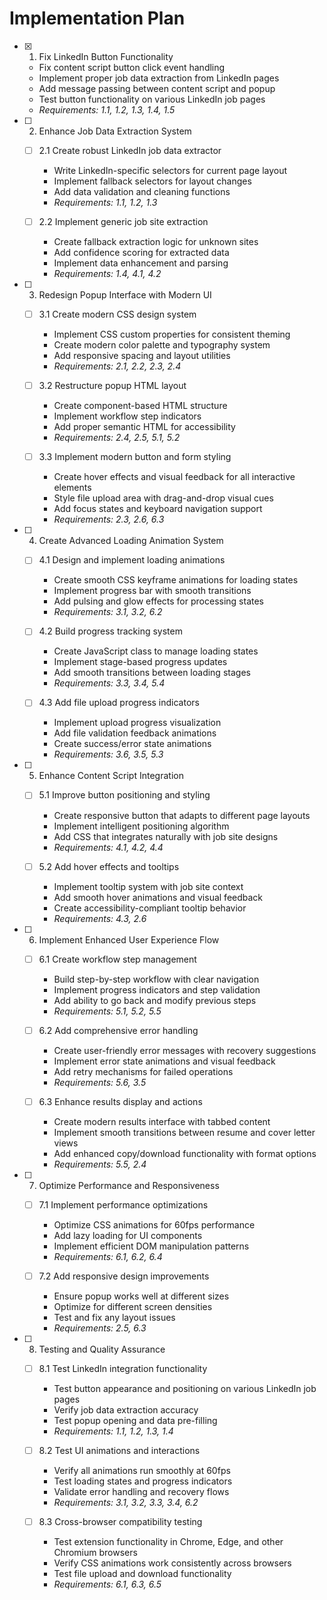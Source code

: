 # Implementation Plan

- [x] 1. Fix LinkedIn Button Functionality


  - Fix content script button click event handling
  - Implement proper job data extraction from LinkedIn pages
  - Add message passing between content script and popup
  - Test button functionality on various LinkedIn job pages
  - _Requirements: 1.1, 1.2, 1.3, 1.4, 1.5_

- [ ] 2. Enhance Job Data Extraction System
  - [ ] 2.1 Create robust LinkedIn job data extractor
    - Write LinkedIn-specific selectors for current page layout
    - Implement fallback selectors for layout changes
    - Add data validation and cleaning functions
    - _Requirements: 1.1, 1.2, 1.3_

  - [ ] 2.2 Implement generic job site extraction
    - Create fallback extraction logic for unknown sites
    - Add confidence scoring for extracted data
    - Implement data enhancement and parsing
    - _Requirements: 1.4, 4.1, 4.2_




- [ ] 3. Redesign Popup Interface with Modern UI
  - [ ] 3.1 Create modern CSS design system
    - Implement CSS custom properties for consistent theming
    - Create modern color palette and typography system
    - Add responsive spacing and layout utilities
    - _Requirements: 2.1, 2.2, 2.3, 2.4_

  - [ ] 3.2 Restructure popup HTML layout
    - Create component-based HTML structure
    - Implement workflow step indicators
    - Add proper semantic HTML for accessibility
    - _Requirements: 2.4, 2.5, 5.1, 5.2_

  - [ ] 3.3 Implement modern button and form styling
    - Create hover effects and visual feedback for all interactive elements
    - Style file upload area with drag-and-drop visual cues
    - Add focus states and keyboard navigation support
    - _Requirements: 2.3, 2.6, 6.3_

- [ ] 4. Create Advanced Loading Animation System
  - [ ] 4.1 Design and implement loading animations
    - Create smooth CSS keyframe animations for loading states
    - Implement progress bar with smooth transitions
    - Add pulsing and glow effects for processing states
    - _Requirements: 3.1, 3.2, 6.2_

  - [ ] 4.2 Build progress tracking system
    - Create JavaScript class to manage loading states
    - Implement stage-based progress updates
    - Add smooth transitions between loading stages
    - _Requirements: 3.3, 3.4, 5.4_

  - [ ] 4.3 Add file upload progress indicators
    - Implement upload progress visualization
    - Add file validation feedback animations
    - Create success/error state animations
    - _Requirements: 3.6, 3.5, 5.3_

- [ ] 5. Enhance Content Script Integration
  - [ ] 5.1 Improve button positioning and styling
    - Create responsive button that adapts to different page layouts
    - Implement intelligent positioning algorithm
    - Add CSS that integrates naturally with job site designs
    - _Requirements: 4.1, 4.2, 4.4_

  - [ ] 5.2 Add hover effects and tooltips
    - Implement tooltip system with job site context
    - Add smooth hover animations and visual feedback
    - Create accessibility-compliant tooltip behavior
    - _Requirements: 4.3, 2.6_

- [ ] 6. Implement Enhanced User Experience Flow
  - [ ] 6.1 Create workflow step management
    - Build step-by-step workflow with clear navigation
    - Implement progress indicators and step validation
    - Add ability to go back and modify previous steps
    - _Requirements: 5.1, 5.2, 5.5_

  - [ ] 6.2 Add comprehensive error handling
    - Create user-friendly error messages with recovery suggestions
    - Implement error state animations and visual feedback
    - Add retry mechanisms for failed operations
    - _Requirements: 5.6, 3.5_

  - [ ] 6.3 Enhance results display and actions
    - Create modern results interface with tabbed content
    - Implement smooth transitions between resume and cover letter views
    - Add enhanced copy/download functionality with format options
    - _Requirements: 5.5, 2.4_

- [ ] 7. Optimize Performance and Responsiveness
  - [ ] 7.1 Implement performance optimizations
    - Optimize CSS animations for 60fps performance
    - Add lazy loading for UI components
    - Implement efficient DOM manipulation patterns
    - _Requirements: 6.1, 6.2, 6.4_

  - [ ] 7.2 Add responsive design improvements
    - Ensure popup works well at different sizes
    - Optimize for different screen densities
    - Test and fix any layout issues
    - _Requirements: 2.5, 6.3_

- [ ] 8. Testing and Quality Assurance
  - [ ] 8.1 Test LinkedIn integration functionality
    - Test button appearance and positioning on various LinkedIn job pages
    - Verify job data extraction accuracy
    - Test popup opening and data pre-filling
    - _Requirements: 1.1, 1.2, 1.3, 1.4_

  - [ ] 8.2 Test UI animations and interactions
    - Verify all animations run smoothly at 60fps
    - Test loading states and progress indicators
    - Validate error handling and recovery flows
    - _Requirements: 3.1, 3.2, 3.3, 3.4, 6.2_

  - [ ] 8.3 Cross-browser compatibility testing
    - Test extension functionality in Chrome, Edge, and other Chromium browsers
    - Verify CSS animations work consistently across browsers
    - Test file upload and download functionality
    - _Requirements: 6.1, 6.3, 6.5_